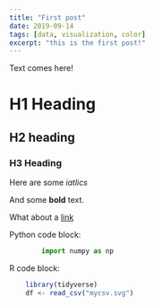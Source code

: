 ```yaml
---
title: "First post"
date: 2019-09-14
tags: [data, visualization, color]
excerpt: "this is the first post!"
---
```


Text comes here!

# H1 Heading

## H2 heading

### H3 Heading

Here are some *iatlics*

And some **bold** text.

What about a [link](http://google.com)

Python code block: 
```python
        import numpy as np
```

R code block:
```r
    library(tidyverse)
    df <- read_csv("mycsv.svg")
```


